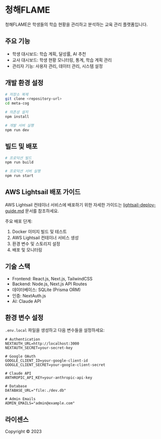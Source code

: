 # 청해FLAME

청해FLAME은 학생들의 학습 현황을 관리하고 분석하는 교육 관리 플랫폼입니다.

## 주요 기능

- 학생 대시보드: 학습 계획, 달성률, AI 추천
- 교사 대시보드: 학생 현황 모니터링, 통계, 학습 계획 관리
- 관리자 기능: 사용자 관리, 데이터 관리, 시스템 설정

## 개발 환경 설정

```bash
# 저장소 복제
git clone <repository-url>
cd meta-cog

# 의존성 설치
npm install

# 개발 서버 실행
npm run dev
```

## 빌드 및 배포

```bash
# 프로덕션 빌드
npm run build

# 프로덕션 서버 실행
npm run start
```

## AWS Lightsail 배포 가이드

AWS Lightsail 컨테이너 서비스에 배포하기 위한 자세한 가이드는 [lightsail-deploy-guide.md](./lightsail-deploy-guide.md) 문서를 참조하세요.

주요 배포 단계:
1. Docker 이미지 빌드 및 테스트
2. AWS Lightsail 컨테이너 서비스 생성
3. 환경 변수 및 스토리지 설정
4. 배포 및 모니터링

## 기술 스택

- Frontend: React.js, Next.js, TailwindCSS
- Backend: Node.js, Next.js API Routes
- 데이터베이스: SQLite (Prisma ORM)
- 인증: NextAuth.js
- AI: Claude API

## 환경 변수 설정

`.env.local` 파일을 생성하고 다음 변수들을 설정하세요:

```
# Authentication
NEXTAUTH_URL=http://localhost:3000
NEXTAUTH_SECRET=your-secret-key

# Google OAuth
GOOGLE_CLIENT_ID=your-google-client-id
GOOGLE_CLIENT_SECRET=your-google-client-secret

# Claude API
ANTHROPIC_API_KEY=your-anthropic-api-key

# Database
DATABASE_URL="file:./dev.db"

# Admin Emails
ADMIN_EMAILS="admin@example.com"
```

## 라이센스

Copyright © 2023
